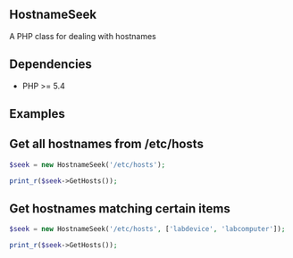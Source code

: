 HostnameSeek
-------------------------------------
A PHP class for dealing with hostnames

Dependencies
-------------
 - PHP >= 5.4

Examples
--------

Get all hostnames from /etc/hosts
------------------------------------------------------------------
```php
$seek = new HostnameSeek('/etc/hosts');

print_r($seek->GetHosts());

```

Get hostnames matching certain items
------------------------------------------------------------------

```php
$seek = new HostnameSeek('/etc/hosts', ['labdevice', 'labcomputer']);

print_r($seek->GetHosts());

```